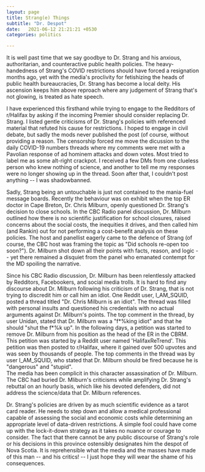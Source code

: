 ```yaml
---
layout: page
title: Strang(e) Things
subtitle: "Dr. Despot"
date:   2021-06-12 21:21:21 +0530
categories: politics

---
```


It is well past time that we say goodbye to Dr. Strang and his anxious, authoritarian, and counteractive public health policies.
The heavy-handedness of Strang's COVID restrictions should have forced a resignation months ago, yet with the media's proclivity for
fetishizing the heads of public health bureaucracies, Dr. Strang has become a local deity. 
His ascension keeps him above reproach where any judgement of Strang that's not glowing, is treated as hate speech.   

I have experienced this firsthand while trying to engage to the Redditors of r/Halifax by asking if the incoming Premier should consider replacing Dr. Strang. I listed gentle criticisms of Dr. Strang's policies with referenced material that refuted his cause for restrictions. I hoped to engage in civil debate, but sadly the mods never published the post (of course, without providing a reason. The censorship forced me move the dicussion to the daily COVID-19 numbers threads where my comments were met with a Pavolian response of ad hominem attacks and down votes. Most tried to label me as some alt-right crackpot. I received a few DMs from one clueless person who knew nothing of science, and another to tell me my responses were no longer showing up in the thread. Soon after that, I couldn't post anything -- I was shadowbanned.
  
Sadly, Strang being an untouchable is just not contained to the mania-fuel message boards. Recently the behaviour was on exhibit when the top ER doctor in Cape Breton, 
Dr. Chris Milburn, openly questioned Dr. Strang's decision to close schools. In the CBC Radio panel discussion, Dr. Milburn outlined how there is no scientific justification 
for school closures, raised concerns about the social costs, the inequities it drives, and then called him (and Rankin) out for not performing a cost-benefit analysis on these policies. 
The host and panellist eagerly came to the defence of Strang (of course, the CBC host was framing the topic as "Did schools re-open too soon?"). 
Dr. Milburn shot down all their points with facts, reason, and logic -- yet there remained a disquiet from the panel who emanated contempt for the MD spoiling the narrative. 

Since his CBC Radio discussion, Dr. Milburn has been relentlessly attacked by Redditors, Facebookers, and social media trolls. It is hard to find any discourse about
Dr. Milburn following his criticism of Dr. Strang, that is not trying to discredit him or call him an idiot.
One Reddit user, I_AM_SQUID, posted a thread titled "Dr. Chris Milburn is an idiot". The thread was filled with personal insults and questioned his credentials 
with no actual arguments against Dr. Milburn's points. The top comment in the thread, by user Unidan, stated that Dr. Milburn was a "f*%king idiot" and that he should "shut 
the f*%k up".  In the following days, a petition was started to remove Dr. Milburn from his position as the head of the ER in the CBRM. This petition was started by a Reddit user 
named 'HalifaxReTrend'. This petition was then posted to r/Halifax, where it gained over 500 upvotes and was seen by thousands of people. The top comments in the thread was by user I_AM_SQUID, who stated that Dr. Milburn should be fired because he is "dangerous" and "stupid".  
The media has been complicit in this character assassination of Dr. Milburn. The CBC had buried Dr. Mliburn's criticisms while amplifying Dr. Strang's rebuttal on an hourly basis, which like his devoted defenders,
did not address the science/data that Dr. Milburn references. 

Dr. Strang's policies are driven by as much scientific evidence as a tarot card reader. He needs to step down and allow a medical professional capable of assessing the social and economic costs while determining an appropriate level of data-driven restrictions. A simple fool could have come up with the lock-it-down strategy as it takes no nuance or courage to consider. The fact that there cannot be any public discourse of Strang's role or his decisions in this province ostensibly designates him the despot of Nova Scotia. It is reprehensible what the media and the masses have made of this man -- and his critics! -- I just hope they will wear the shame of his consequences.
